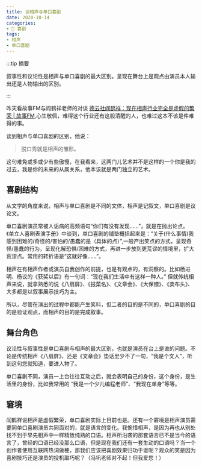 ```yaml
---
title: 谈相声与单口喜剧
date: 2020-10-14
categories:
- 🎤 喜剧
tags:
- 相声
- 单口喜剧
---
```


:::tip 摘要

叙事性和议论性是相声与单口喜剧的最大区别。呈现在舞台上是观点由演员本人输出还是人物输出的区别。

:::

昨天看故事FM与阎鹤祥老师的对谈 [德云社阎鹤祥：现在相声行业完全是虚假的繁荣 | 故事FM](https://mp.weixin.qq.com/s/kZ6RezoBq9nC4WJDSAFUmQ),心生敬佩，难得这个行业还有这般清醒的人，也难过这本不该是件难得的事。

谈到相声与单口喜剧的区别，他说：

> 脱口秀就是相声的雏形。

这句难免或多或少有些傲慢，在我看来，这两门儿艺术并不是这样的一个你是我的过去，我是你的未来的从属关系，他本该就是两门独立的艺术。

## 喜剧结构

从文学的角度来说，相声与单口喜剧是不同的文体，相声是记叙文，单口喜剧是议论文。

单口喜剧演员常被人诟病的高频语句“你们有没有发现……”，就是在抛出论点。《单立人喜剧表演手册》中谈到，单口喜剧的铺垫概括起来是：“关于(什么事情)我感到困难的/奇怪的/害怕的/愚蠢的是（具体的点）”,一般产出笑点的方式，呈现奇怪/愚蠢的行为，呈现化解恐惧/困难的方式，再进一步放到更荒谬的情境里，扩大荒谬点。常用的转折语是“这就好像……”。

相声在有相声作者或演员自我创作的前提，也是有观点的，有洞察的。比如杨进明、杨议的《获奖以后》有一句词：“现在我们生活中有这样一种人。” 但就传统相声来说，就拿熟悉的说《八扇屏》、《报菜名》、《文章会》、《大保镖》、《卖布头》、大多都是以叙事展示技巧为主。

所以，尽管在演出的过程中都能产生笑料，但二者的目的是不同的，单口喜剧的目的是验证观点，而相声的目的是完成叙事。

## 舞台角色

议论性与叙事性是单口喜剧与相声的最大区别，也就是演员在台上是谁的问题。不论是传统相声《八扇屏》、还是《文章会》垫话里少不了一句，“我是个文人”，听到这句您就知道，要进人物了。

单口喜剧不同，演员一上台往往互动之后，就会表明自己的身份，这个身份，是生活里的身份，比如我常用的 “我是一个少儿编程老师”、“我现在单身”等等。

## 窘境

阎鹤祥说相声是虚假繁荣，单口喜剧实际上目前也是。还有一个窘境是相声演员需要同单口喜剧演员共同面对的，就是语言的变化。我惋惜相声，是因为再也从别处找不到于早先相声中一样精致纯熟的口语。相声所沿袭的那套语言已不是当今的语言了，曾经的口语已经没那么口语，但是现在我们还有一套生动的口语吗？ ​​当一个创作者使用互联网热词做梗，那我们应该把喜剧效果归功于谁呢？观众的笑是因为喜剧技巧还是演员的投机取巧呢？（冯巩老师对不起！但我爱您！）